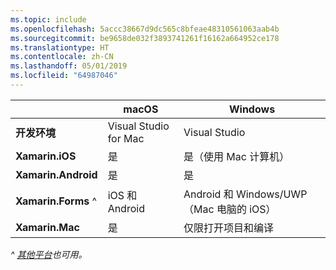 ```yaml
---
ms.topic: include
ms.openlocfilehash: 5accc38667d9dc565c8bfeae48310561063aab4b
ms.sourcegitcommit: be9658de032f3893741261f16162a664952ce178
ms.translationtype: HT
ms.contentlocale: zh-CN
ms.lasthandoff: 05/01/2019
ms.locfileid: "64987046"
---
```

||macOS|Windows|
|---|---|---|
|**开发环境**|Visual Studio for Mac|Visual Studio|
|**Xamarin.iOS**|是|是（使用 Mac 计算机）|
|**Xamarin.Android**|是|是|
|**Xamarin.Forms** ^|iOS 和 Android|Android 和 Windows/UWP（Mac 电脑的 iOS）|
|**Xamarin.Mac**|是|仅限打开项目和编译|

_^ [其他平台](https://github.com/xamarin/Xamarin.Forms/wiki/Platform-Support)也可用。_